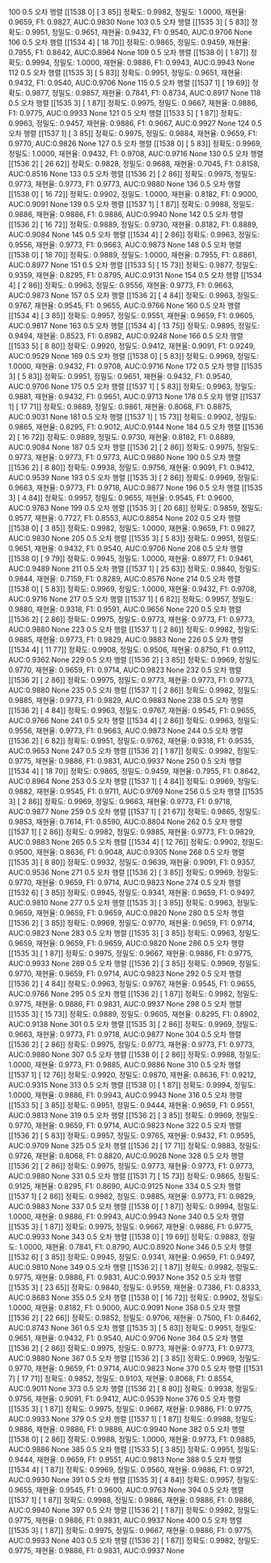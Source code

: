 100 0.5
오차 행렬
[[1538    0]
 [   3   85]]
정확도: 0.9982, 정밀도: 1.0000, 재현율: 0.9659,    F1: 0.9827, AUC:0.9830
None
103 0.5
오차 행렬
[[1535    3]
 [   5   83]]
정확도: 0.9951, 정밀도: 0.9651, 재현율: 0.9432,    F1: 0.9540, AUC:0.9706
None
106 0.5
오차 행렬
[[1534    4]
 [  18   70]]
정확도: 0.9865, 정밀도: 0.9459, 재현율: 0.7955,    F1: 0.8642, AUC:0.8964
None
109 0.5
오차 행렬
[[1538    0]
 [   1   87]]
정확도: 0.9994, 정밀도: 1.0000, 재현율: 0.9886,    F1: 0.9943, AUC:0.9943
None
112 0.5
오차 행렬
[[1535    3]
 [   5   83]]
정확도: 0.9951, 정밀도: 0.9651, 재현율: 0.9432,    F1: 0.9540, AUC:0.9706
None
115 0.5
오차 행렬
[[1537    1]
 [  19   69]]
정확도: 0.9877, 정밀도: 0.9857, 재현율: 0.7841,    F1: 0.8734, AUC:0.8917
None
118 0.5
오차 행렬
[[1535    3]
 [   1   87]]
정확도: 0.9975, 정밀도: 0.9667, 재현율: 0.9886,    F1: 0.9775, AUC:0.9933
None
121 0.5
오차 행렬
[[1533    5]
 [   1   87]]
정확도: 0.9963, 정밀도: 0.9457, 재현율: 0.9886,    F1: 0.9667, AUC:0.9927
None
124 0.5
오차 행렬
[[1537    1]
 [   3   85]]
정확도: 0.9975, 정밀도: 0.9884, 재현율: 0.9659,    F1: 0.9770, AUC:0.9826
None
127 0.5
오차 행렬
[[1538    0]
 [   5   83]]
정확도: 0.9969, 정밀도: 1.0000, 재현율: 0.9432,    F1: 0.9708, AUC:0.9716
None
130 0.5
오차 행렬
[[1536    2]
 [  26   62]]
정확도: 0.9828, 정밀도: 0.9688, 재현율: 0.7045,    F1: 0.8158, AUC:0.8516
None
133 0.5
오차 행렬
[[1536    2]
 [   2   86]]
정확도: 0.9975, 정밀도: 0.9773, 재현율: 0.9773,    F1: 0.9773, AUC:0.9880
None
136 0.5
오차 행렬
[[1538    0]
 [  16   72]]
정확도: 0.9902, 정밀도: 1.0000, 재현율: 0.8182,    F1: 0.9000, AUC:0.9091
None
139 0.5
오차 행렬
[[1537    1]
 [   1   87]]
정확도: 0.9988, 정밀도: 0.9886, 재현율: 0.9886,    F1: 0.9886, AUC:0.9940
None
142 0.5
오차 행렬
[[1536    2]
 [  16   72]]
정확도: 0.9889, 정밀도: 0.9730, 재현율: 0.8182,    F1: 0.8889, AUC:0.9084
None
145 0.5
오차 행렬
[[1534    4]
 [   2   86]]
정확도: 0.9963, 정밀도: 0.9556, 재현율: 0.9773,    F1: 0.9663, AUC:0.9873
None
148 0.5
오차 행렬
[[1538    0]
 [  18   70]]
정확도: 0.9889, 정밀도: 1.0000, 재현율: 0.7955,    F1: 0.8861, AUC:0.8977
None
151 0.5
오차 행렬
[[1533    5]
 [  15   73]]
정확도: 0.9877, 정밀도: 0.9359, 재현율: 0.8295,    F1: 0.8795, AUC:0.9131
None
154 0.5
오차 행렬
[[1534    4]
 [   2   86]]
정확도: 0.9963, 정밀도: 0.9556, 재현율: 0.9773,    F1: 0.9663, AUC:0.9873
None
157 0.5
오차 행렬
[[1536    2]
 [   4   84]]
정확도: 0.9963, 정밀도: 0.9767, 재현율: 0.9545,    F1: 0.9655, AUC:0.9766
None
160 0.5
오차 행렬
[[1534    4]
 [   3   85]]
정확도: 0.9957, 정밀도: 0.9551, 재현율: 0.9659,    F1: 0.9605, AUC:0.9817
None
163 0.5
오차 행렬
[[1534    4]
 [  13   75]]
정확도: 0.9895, 정밀도: 0.9494, 재현율: 0.8523,    F1: 0.8982, AUC:0.9248
None
166 0.5
오차 행렬
[[1533    5]
 [   8   80]]
정확도: 0.9920, 정밀도: 0.9412, 재현율: 0.9091,    F1: 0.9249, AUC:0.9529
None
169 0.5
오차 행렬
[[1538    0]
 [   5   83]]
정확도: 0.9969, 정밀도: 1.0000, 재현율: 0.9432,    F1: 0.9708, AUC:0.9716
None
172 0.5
오차 행렬
[[1535    3]
 [   5   83]]
정확도: 0.9951, 정밀도: 0.9651, 재현율: 0.9432,    F1: 0.9540, AUC:0.9706
None
175 0.5
오차 행렬
[[1537    1]
 [   5   83]]
정확도: 0.9963, 정밀도: 0.9881, 재현율: 0.9432,    F1: 0.9651, AUC:0.9713
None
178 0.5
오차 행렬
[[1537    1]
 [  17   71]]
정확도: 0.9889, 정밀도: 0.9861, 재현율: 0.8068,    F1: 0.8875, AUC:0.9031
None
181 0.5
오차 행렬
[[1537    1]
 [  15   73]]
정확도: 0.9902, 정밀도: 0.9865, 재현율: 0.8295,    F1: 0.9012, AUC:0.9144
None
184 0.5
오차 행렬
[[1536    2]
 [  16   72]]
정확도: 0.9889, 정밀도: 0.9730, 재현율: 0.8182,    F1: 0.8889, AUC:0.9084
None
187 0.5
오차 행렬
[[1536    2]
 [   2   86]]
정확도: 0.9975, 정밀도: 0.9773, 재현율: 0.9773,    F1: 0.9773, AUC:0.9880
None
190 0.5
오차 행렬
[[1536    2]
 [   8   80]]
정확도: 0.9938, 정밀도: 0.9756, 재현율: 0.9091,    F1: 0.9412, AUC:0.9539
None
193 0.5
오차 행렬
[[1535    3]
 [   2   86]]
정확도: 0.9969, 정밀도: 0.9663, 재현율: 0.9773,    F1: 0.9718, AUC:0.9877
None
196 0.5
오차 행렬
[[1535    3]
 [   4   84]]
정확도: 0.9957, 정밀도: 0.9655, 재현율: 0.9545,    F1: 0.9600, AUC:0.9763
None
199 0.5
오차 행렬
[[1535    3]
 [  20   68]]
정확도: 0.9859, 정밀도: 0.9577, 재현율: 0.7727,    F1: 0.8553, AUC:0.8854
None
202 0.5
오차 행렬
[[1538    0]
 [   3   85]]
정확도: 0.9982, 정밀도: 1.0000, 재현율: 0.9659,    F1: 0.9827, AUC:0.9830
None
205 0.5
오차 행렬
[[1535    3]
 [   5   83]]
정확도: 0.9951, 정밀도: 0.9651, 재현율: 0.9432,    F1: 0.9540, AUC:0.9706
None
208 0.5
오차 행렬
[[1538    0]
 [   9   79]]
정확도: 0.9945, 정밀도: 1.0000, 재현율: 0.8977,    F1: 0.9461, AUC:0.9489
None
211 0.5
오차 행렬
[[1537    1]
 [  25   63]]
정확도: 0.9840, 정밀도: 0.9844, 재현율: 0.7159,    F1: 0.8289, AUC:0.8576
None
214 0.5
오차 행렬
[[1538    0]
 [   5   83]]
정확도: 0.9969, 정밀도: 1.0000, 재현율: 0.9432,    F1: 0.9708, AUC:0.9716
None
217 0.5
오차 행렬
[[1537    1]
 [   6   82]]
정확도: 0.9957, 정밀도: 0.9880, 재현율: 0.9318,    F1: 0.9591, AUC:0.9656
None
220 0.5
오차 행렬
[[1536    2]
 [   2   86]]
정확도: 0.9975, 정밀도: 0.9773, 재현율: 0.9773,    F1: 0.9773, AUC:0.9880
None
223 0.5
오차 행렬
[[1537    1]
 [   2   86]]
정확도: 0.9982, 정밀도: 0.9885, 재현율: 0.9773,    F1: 0.9829, AUC:0.9883
None
226 0.5
오차 행렬
[[1534    4]
 [  11   77]]
정확도: 0.9908, 정밀도: 0.9506, 재현율: 0.8750,    F1: 0.9112, AUC:0.9362
None
229 0.5
오차 행렬
[[1536    2]
 [   3   85]]
정확도: 0.9969, 정밀도: 0.9770, 재현율: 0.9659,    F1: 0.9714, AUC:0.9823
None
232 0.5
오차 행렬
[[1536    2]
 [   2   86]]
정확도: 0.9975, 정밀도: 0.9773, 재현율: 0.9773,    F1: 0.9773, AUC:0.9880
None
235 0.5
오차 행렬
[[1537    1]
 [   2   86]]
정확도: 0.9982, 정밀도: 0.9885, 재현율: 0.9773,    F1: 0.9829, AUC:0.9883
None
238 0.5
오차 행렬
[[1536    2]
 [   4   84]]
정확도: 0.9963, 정밀도: 0.9767, 재현율: 0.9545,    F1: 0.9655, AUC:0.9766
None
241 0.5
오차 행렬
[[1534    4]
 [   2   86]]
정확도: 0.9963, 정밀도: 0.9556, 재현율: 0.9773,    F1: 0.9663, AUC:0.9873
None
244 0.5
오차 행렬
[[1536    2]
 [   6   82]]
정확도: 0.9951, 정밀도: 0.9762, 재현율: 0.9318,    F1: 0.9535, AUC:0.9653
None
247 0.5
오차 행렬
[[1536    2]
 [   1   87]]
정확도: 0.9982, 정밀도: 0.9775, 재현율: 0.9886,    F1: 0.9831, AUC:0.9937
None
250 0.5
오차 행렬
[[1534    4]
 [  18   70]]
정확도: 0.9865, 정밀도: 0.9459, 재현율: 0.7955,    F1: 0.8642, AUC:0.8964
None
253 0.5
오차 행렬
[[1537    1]
 [   4   84]]
정확도: 0.9969, 정밀도: 0.9882, 재현율: 0.9545,    F1: 0.9711, AUC:0.9769
None
256 0.5
오차 행렬
[[1535    3]
 [   2   86]]
정확도: 0.9969, 정밀도: 0.9663, 재현율: 0.9773,    F1: 0.9718, AUC:0.9877
None
259 0.5
오차 행렬
[[1537    1]
 [  21   67]]
정확도: 0.9865, 정밀도: 0.9853, 재현율: 0.7614,    F1: 0.8590, AUC:0.8804
None
262 0.5
오차 행렬
[[1537    1]
 [   2   86]]
정확도: 0.9982, 정밀도: 0.9885, 재현율: 0.9773,    F1: 0.9829, AUC:0.9883
None
265 0.5
오차 행렬
[[1534    4]
 [  12   76]]
정확도: 0.9902, 정밀도: 0.9500, 재현율: 0.8636,    F1: 0.9048, AUC:0.9305
None
268 0.5
오차 행렬
[[1535    3]
 [   8   80]]
정확도: 0.9932, 정밀도: 0.9639, 재현율: 0.9091,    F1: 0.9357, AUC:0.9536
None
271 0.5
오차 행렬
[[1536    2]
 [   3   85]]
정확도: 0.9969, 정밀도: 0.9770, 재현율: 0.9659,    F1: 0.9714, AUC:0.9823
None
274 0.5
오차 행렬
[[1532    6]
 [   3   85]]
정확도: 0.9945, 정밀도: 0.9341, 재현율: 0.9659,    F1: 0.9497, AUC:0.9810
None
277 0.5
오차 행렬
[[1535    3]
 [   3   85]]
정확도: 0.9963, 정밀도: 0.9659, 재현율: 0.9659,    F1: 0.9659, AUC:0.9820
None
280 0.5
오차 행렬
[[1536    2]
 [   3   85]]
정확도: 0.9969, 정밀도: 0.9770, 재현율: 0.9659,    F1: 0.9714, AUC:0.9823
None
283 0.5
오차 행렬
[[1535    3]
 [   3   85]]
정확도: 0.9963, 정밀도: 0.9659, 재현율: 0.9659,    F1: 0.9659, AUC:0.9820
None
286 0.5
오차 행렬
[[1535    3]
 [   1   87]]
정확도: 0.9975, 정밀도: 0.9667, 재현율: 0.9886,    F1: 0.9775, AUC:0.9933
None
289 0.5
오차 행렬
[[1536    2]
 [   3   85]]
정확도: 0.9969, 정밀도: 0.9770, 재현율: 0.9659,    F1: 0.9714, AUC:0.9823
None
292 0.5
오차 행렬
[[1536    2]
 [   4   84]]
정확도: 0.9963, 정밀도: 0.9767, 재현율: 0.9545,    F1: 0.9655, AUC:0.9766
None
295 0.5
오차 행렬
[[1536    2]
 [   1   87]]
정확도: 0.9982, 정밀도: 0.9775, 재현율: 0.9886,    F1: 0.9831, AUC:0.9937
None
298 0.5
오차 행렬
[[1535    3]
 [  15   73]]
정확도: 0.9889, 정밀도: 0.9605, 재현율: 0.8295,    F1: 0.8902, AUC:0.9138
None
301 0.5
오차 행렬
[[1535    3]
 [   2   86]]
정확도: 0.9969, 정밀도: 0.9663, 재현율: 0.9773,    F1: 0.9718, AUC:0.9877
None
304 0.5
오차 행렬
[[1536    2]
 [   2   86]]
정확도: 0.9975, 정밀도: 0.9773, 재현율: 0.9773,    F1: 0.9773, AUC:0.9880
None
307 0.5
오차 행렬
[[1538    0]
 [   2   86]]
정확도: 0.9988, 정밀도: 1.0000, 재현율: 0.9773,    F1: 0.9885, AUC:0.9886
None
310 0.5
오차 행렬
[[1537    1]
 [  12   76]]
정확도: 0.9920, 정밀도: 0.9870, 재현율: 0.8636,    F1: 0.9212, AUC:0.9315
None
313 0.5
오차 행렬
[[1538    0]
 [   1   87]]
정확도: 0.9994, 정밀도: 1.0000, 재현율: 0.9886,    F1: 0.9943, AUC:0.9943
None
316 0.5
오차 행렬
[[1533    5]
 [   3   85]]
정확도: 0.9951, 정밀도: 0.9444, 재현율: 0.9659,    F1: 0.9551, AUC:0.9813
None
319 0.5
오차 행렬
[[1536    2]
 [   3   85]]
정확도: 0.9969, 정밀도: 0.9770, 재현율: 0.9659,    F1: 0.9714, AUC:0.9823
None
322 0.5
오차 행렬
[[1536    2]
 [   5   83]]
정확도: 0.9957, 정밀도: 0.9765, 재현율: 0.9432,    F1: 0.9595, AUC:0.9709
None
325 0.5
오차 행렬
[[1536    2]
 [  17   71]]
정확도: 0.9883, 정밀도: 0.9726, 재현율: 0.8068,    F1: 0.8820, AUC:0.9028
None
328 0.5
오차 행렬
[[1536    2]
 [   2   86]]
정확도: 0.9975, 정밀도: 0.9773, 재현율: 0.9773,    F1: 0.9773, AUC:0.9880
None
331 0.5
오차 행렬
[[1531    7]
 [  15   73]]
정확도: 0.9865, 정밀도: 0.9125, 재현율: 0.8295,    F1: 0.8690, AUC:0.9125
None
334 0.5
오차 행렬
[[1537    1]
 [   2   86]]
정확도: 0.9982, 정밀도: 0.9885, 재현율: 0.9773,    F1: 0.9829, AUC:0.9883
None
337 0.5
오차 행렬
[[1538    0]
 [   1   87]]
정확도: 0.9994, 정밀도: 1.0000, 재현율: 0.9886,    F1: 0.9943, AUC:0.9943
None
340 0.5
오차 행렬
[[1535    3]
 [   1   87]]
정확도: 0.9975, 정밀도: 0.9667, 재현율: 0.9886,    F1: 0.9775, AUC:0.9933
None
343 0.5
오차 행렬
[[1538    0]
 [  19   69]]
정확도: 0.9883, 정밀도: 1.0000, 재현율: 0.7841,    F1: 0.8790, AUC:0.8920
None
346 0.5
오차 행렬
[[1532    6]
 [   3   85]]
정확도: 0.9945, 정밀도: 0.9341, 재현율: 0.9659,    F1: 0.9497, AUC:0.9810
None
349 0.5
오차 행렬
[[1536    2]
 [   1   87]]
정확도: 0.9982, 정밀도: 0.9775, 재현율: 0.9886,    F1: 0.9831, AUC:0.9937
None
352 0.5
오차 행렬
[[1535    3]
 [  23   65]]
정확도: 0.9840, 정밀도: 0.9559, 재현율: 0.7386,    F1: 0.8333, AUC:0.8683
None
355 0.5
오차 행렬
[[1538    0]
 [  16   72]]
정확도: 0.9902, 정밀도: 1.0000, 재현율: 0.8182,    F1: 0.9000, AUC:0.9091
None
358 0.5
오차 행렬
[[1536    2]
 [  22   66]]
정확도: 0.9852, 정밀도: 0.9706, 재현율: 0.7500,    F1: 0.8462, AUC:0.8743
None
361 0.5
오차 행렬
[[1535    3]
 [   5   83]]
정확도: 0.9951, 정밀도: 0.9651, 재현율: 0.9432,    F1: 0.9540, AUC:0.9706
None
364 0.5
오차 행렬
[[1536    2]
 [   2   86]]
정확도: 0.9975, 정밀도: 0.9773, 재현율: 0.9773,    F1: 0.9773, AUC:0.9880
None
367 0.5
오차 행렬
[[1536    2]
 [   3   85]]
정확도: 0.9969, 정밀도: 0.9770, 재현율: 0.9659,    F1: 0.9714, AUC:0.9823
None
370 0.5
오차 행렬
[[1531    7]
 [  17   71]]
정확도: 0.9852, 정밀도: 0.9103, 재현율: 0.8068,    F1: 0.8554, AUC:0.9011
None
373 0.5
오차 행렬
[[1536    2]
 [   8   80]]
정확도: 0.9938, 정밀도: 0.9756, 재현율: 0.9091,    F1: 0.9412, AUC:0.9539
None
376 0.5
오차 행렬
[[1535    3]
 [   1   87]]
정확도: 0.9975, 정밀도: 0.9667, 재현율: 0.9886,    F1: 0.9775, AUC:0.9933
None
379 0.5
오차 행렬
[[1537    1]
 [   1   87]]
정확도: 0.9988, 정밀도: 0.9886, 재현율: 0.9886,    F1: 0.9886, AUC:0.9940
None
382 0.5
오차 행렬
[[1538    0]
 [   2   86]]
정확도: 0.9988, 정밀도: 1.0000, 재현율: 0.9773,    F1: 0.9885, AUC:0.9886
None
385 0.5
오차 행렬
[[1533    5]
 [   3   85]]
정확도: 0.9951, 정밀도: 0.9444, 재현율: 0.9659,    F1: 0.9551, AUC:0.9813
None
388 0.5
오차 행렬
[[1534    4]
 [   1   87]]
정확도: 0.9969, 정밀도: 0.9560, 재현율: 0.9886,    F1: 0.9721, AUC:0.9930
None
391 0.5
오차 행렬
[[1535    3]
 [   4   84]]
정확도: 0.9957, 정밀도: 0.9655, 재현율: 0.9545,    F1: 0.9600, AUC:0.9763
None
394 0.5
오차 행렬
[[1537    1]
 [   1   87]]
정확도: 0.9988, 정밀도: 0.9886, 재현율: 0.9886,    F1: 0.9886, AUC:0.9940
None
397 0.5
오차 행렬
[[1536    2]
 [   1   87]]
정확도: 0.9982, 정밀도: 0.9775, 재현율: 0.9886,    F1: 0.9831, AUC:0.9937
None
400 0.5
오차 행렬
[[1535    3]
 [   1   87]]
정확도: 0.9975, 정밀도: 0.9667, 재현율: 0.9886,    F1: 0.9775, AUC:0.9933
None
403 0.5
오차 행렬
[[1536    2]
[   1   87]]
정확도: 0.9982, 정밀도: 0.9775, 재현율: 0.9886,    F1: 0.9831, AUC:0.9937
None
